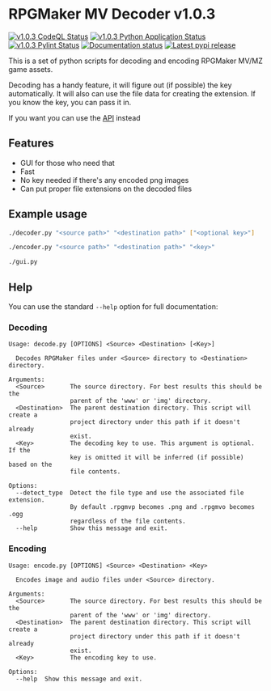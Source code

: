 # RPGMaker MV Decoder v1.0.3

[![v1.0.3 CodeQL Status](https://img.shields.io/github/workflow/status/kins-dev/rpgmaker_mv_decoder/CodeQL/v1.0.3?label=v1.0.3%20CodeQL&logo=GitHub)](https://github.com/kins-dev/rpgmaker_mv_decoder/actions/workflows/codeql-analysis.yml) [![v1.0.3 Python Application Status](https://img.shields.io/github/workflow/status/kins-dev/rpgmaker_mv_decoder/Python%20application/v1.0.3?label=v1.0.3%20Python%20application&logo=GitHub)](https://github.com/kins-dev/rpgmaker_mv_decoder/actions/workflows/python-app.yml) [![v1.0.3 Pylint Status](https://img.shields.io/github/workflow/status/kins-dev/rpgmaker_mv_decoder/Upload%20Python%20Package/v1.0.3?label=v1.0.3%20Upload%20Python%20Package&logo=GitHub)](https://github.com/kins-dev/rpgmaker_mv_decoder/actions/workflows/python-publish.yml) [![Documentation status](https://img.shields.io/readthedocs/rpgmaker_mv_decoder/v1.0.3?label=v1.0.3%20Documentation&logo=readthedocs)](https://rpgmaker-mv-decoder.readthedocs.io/en/v1.0.3/)
[![Latest pypi release](https://img.shields.io/pypi/v/rpgmaker_mv_decoder?label=Latest%20pypi%20release&logo=pypi&color=blue)](https://pypi.python.org/pypi/rpgmaker_mv_decoder)

This is a set of python scripts for decoding and encoding RPGMaker MV/MZ game assets.

Decoding has a handy feature, it will figure out (if possible) the key automatically.
It will also can use the file data for creating the extension.
If you know the key, you can pass it in.

If you want you can use the [API](https://rpgmaker-mv-decoder.readthedocs.io) instead

## Features

- GUI for those who need that
- Fast
- No key needed if there's any encoded png images
- Can put proper file extensions on the decoded files

## Example usage

```bash
./decoder.py "<source path>" "<destination path>" ["<optional key>"]
```

```bash
./encoder.py "<source path>" "<destination path>" "<key>"
```

```bash
./gui.py
```

## Help

You can use the standard `--help` option for full documentation:

### Decoding

```plain
Usage: decode.py [OPTIONS] <Source> <Destination> [<Key>]

  Decodes RPGMaker files under <Source> directory to <Destination> directory.

Arguments:
  <Source>       The source directory. For best results this should be the
                 parent of the 'www' or 'img' directory.
  <Destination>  The parent destination directory. This script will create a
                 project directory under this path if it doesn't already
                 exist.
  <Key>          The decoding key to use. This argument is optional. If the
                 key is omitted it will be inferred (if possible) based on the
                 file contents.

Options:
  --detect_type  Detect the file type and use the associated file extension.
                 By default .rpgmvp becomes .png and .rpgmvo becomes .ogg
                 regardless of the file contents.
  --help         Show this message and exit.
```

### Encoding

```plain
Usage: encode.py [OPTIONS] <Source> <Destination> <Key>

  Encodes image and audio files under <Source> directory.

Arguments:
  <Source>       The source directory. For best results this should be the
                 parent of the 'www' or 'img' directory.
  <Destination>  The parent destination directory. This script will create a
                 project directory under this path if it doesn't already
                 exist.
  <Key>          The encoding key to use.

Options:
  --help  Show this message and exit.
```
